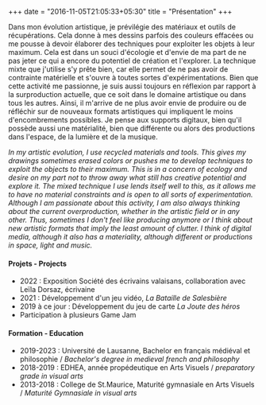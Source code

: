 +++
date = "2016-11-05T21:05:33+05:30"
title = "Présentation"
+++


Dans mon évolution artistique, je prévilégie des matériaux et outils de récupérations. Cela donne à mes dessins parfois des couleurs effacées ou me pousse à devoir élaborer des techniques pour exploiter les objets à leur maximum. Cela est dans un souci d'écologie et d'envie de ma part de ne pas jeter ce qui a encore du potentiel de création et l'explorer. La technique mixte que j'utilise s'y prête bien, car elle permet de ne pas avoir de contrainte matérielle et s'ouvre à toutes sortes d'expérimentations.
Bien que cette activité me passionne, je suis aussi toujours en réflexion par rapport à la surproduction actuelle, que ce soit dans le domaine artistique ou dans tous les autres. Ainsi, il m'arrive de ne plus avoir envie de produire ou de réfléchir sur de nouveaux formats artistiques qui impliquent le moins d'encombrements possibles. Je pense aux supports digitaux, bien qu'il possède aussi une matérialité, bien que différente ou alors des productions dans l'espace, de la lumière et de la musique.



_In my artistic evolution, I use recycled materials and tools. This gives my drawings sometimes erased colors or pushes me to develop techniques to exploit the objects to their maximum. This is in a concern of ecology and desire on my part not to throw away what still has creative potential and explore it. The mixed technique I use lends itself well to this, as it allows me to have no material constraints and is open to all sorts of experimentation. 
Although I am passionate about this activity, I am also always thinking about the current overproduction, whether in the artistic field or in any other. Thus, sometimes I don't feel like producing anymore or I think about new artistic formats that imply the least amount of clutter. I think of digital media, although it also has a materiality, although different or productions in space, light and music._

#### Projets - Projects

* 2022 : Exposition Société des écrivains valaisans, collaboration avec Leïla Dorsaz, écrivaine
* 2021 : Développement d'un jeu vidéo, _La Bataille de Salesbière_
* 2019 à ce jour : Développement du jeu de carte _La Joute des héros_
* Participation à plusieurs Game Jam 



#### Formation - Education
* 2019-2023 : Université de Lausanne, Bachelor en français médiéval et philosophie / _Bachelor's degree in medieval french and philosophy_
* 2018-2019 : EDHEA, année propédeutique en Arts Visuels /  _preparatory grade in visual arts_
* 2013-2018 : College de St.Maurice, Maturité gymnasiale en Arts Visuels / _Maturité Gymnasiale in visual arts_

